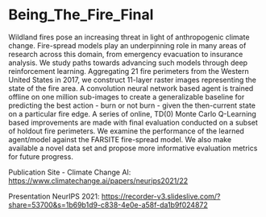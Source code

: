 # Being_The_Fire_Final

Wildland fires pose an increasing threat in light of anthropogenic climate change. Fire-spread models play an underpinning role in many areas of research across this domain, from emergency evacuation to insurance analysis. We study paths towards advancing such models through deep reinforcement learning. Aggregating 21 fire perimeters from the Western United States in 2017, we construct 11-layer raster images representing the state of the fire area. A convolution neural network based agent is trained offline on one million sub-images to create a generalizable baseline for predicting the best action - burn or not burn - given the then-current state on a particular fire edge. A series of online, TD(0) Monte Carlo Q-Learning based improvements are made with final evaluation conducted on a subset of holdout fire perimeters. We examine the performance of the learned agent/model against the FARSITE fire-spread model.  We also make available a novel data set and propose more informative evaluation metrics for future progress.

Publication Site - Climate Change AI: https://www.climatechange.ai/papers/neurips2021/22

Presentation NeurIPS 2021: https://recorder-v3.slideslive.com/?share=53700&s=1b69b1d9-c838-4e0e-a58f-da1b9f024872
